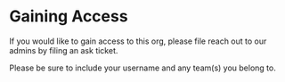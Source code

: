 # Gaining Access


If you would like to gain access to this org, please file reach out to our admins by filing an ask ticket.  

Please be sure to include your username and any team(s) you belong to. 
